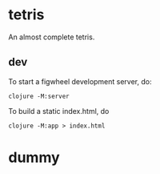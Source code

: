 # tetris

An almost complete tetris.

## dev

To start a figwheel development server, do:

    clojure -M:server

To build a static index.html, do

    clojure -M:app > index.html

# dummy